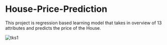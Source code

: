 # House-Price-Prediction
This project is regression based learning model that takes in overview of 13 attributes and predicts the price of the House.


![tks1](https://github.com/vbj420/House-Price-Prediction/assets/93514276/6dc64c98-9f93-49bc-b12e-7dcb5cc5b0ad)
